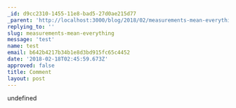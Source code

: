 ```yaml
---
_id: d9cc2310-1455-11e8-bad5-27d0ae215d77
_parent: 'http://localhost:3000/blog/2018/02/measurements-mean-everything/'
replying_to: ''
slug: measurements-mean-everything
message: 'test'
name: test
email: b642b4217b34b1e8d3bd915fc65c4452
date: '2018-02-18T02:45:59.673Z'
approved: false
title: Comment
layout: post
---
```

undefined
